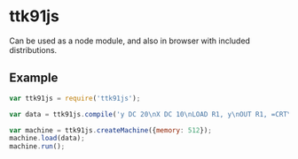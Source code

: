 # ttk91js

Can be used as a node module, and also in browser with included distributions.

## Example
```js
var ttk91js = require('ttk91js');

var data = ttk91js.compile('y DC 20\nX DC 10\nLOAD R1, y\nOUT R1, =CRT\n');

var machine = ttk91js.createMachine({memory: 512});
machine.load(data);
machine.run();
```

